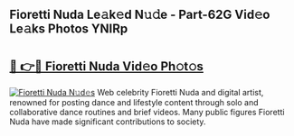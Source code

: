 ## Fioretti Nuda Le𝚊k𝚎d N𝚞𝚍e - Part-62G Vid𝚎o Le𝚊ks Photos YNIRp

# <h2><a href="http://fbd5qt.evod.top/?m=Fioretti+Nuda">🔗 👉🔴 Fioretti Nuda Vid𝚎o Ph𝚘t𝚘s</a></h2>

[![Fioretti Nuda N𝚞d𝚎s](https://i.imgur.com/8V9OHl7.gif)](http://fbd5qt.evod.top/?m=Fioretti+Nuda)
Web celebrity Fioretti Nuda and digital artist, renowned for posting dance and lifestyle content through solo and collaborative dance routines and brief videos. Many public figures Fioretti Nuda have made significant contributions to society. 
